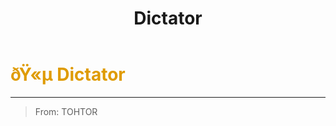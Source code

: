 ﻿---
lang: en-US
title: Dictator
prev:
next:
---

# <font color="#df9b00">ðŸ«µ <b>Dictator</b></font> <Badge text="Power" type="tip" vertical="middle"/>
---

> From: TOHTOR
